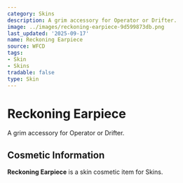 ```yaml
---
category: Skins
description: A grim accessory for Operator or Drifter.
image: ../images/reckoning-earpiece-9d599873db.png
last_updated: '2025-09-17'
name: Reckoning Earpiece
source: WFCD
tags:
- Skin
- Skins
tradable: false
type: Skin
---
```


# Reckoning Earpiece

A grim accessory for Operator or Drifter.

## Cosmetic Information

**Reckoning Earpiece** is a skin cosmetic item for Skins.

